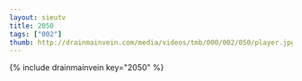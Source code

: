 ```yaml
--- 
layout: sieutv
title: 2050
tags: ["002"]
thumb: http://drainmainvein.com/media/videos/tmb/000/002/050/player.jpg
---
```

{% include drainmainvein key="2050" %} 
